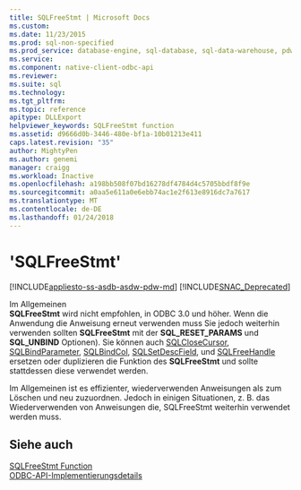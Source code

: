 ```yaml
---
title: SQLFreeStmt | Microsoft Docs
ms.custom: 
ms.date: 11/23/2015
ms.prod: sql-non-specified
ms.prod_service: database-engine, sql-database, sql-data-warehouse, pdw
ms.service: 
ms.component: native-client-odbc-api
ms.reviewer: 
ms.suite: sql
ms.technology: 
ms.tgt_pltfrm: 
ms.topic: reference
apitype: DLLExport
helpviewer_keywords: SQLFreeStmt function
ms.assetid: d9666d0b-3446-480e-bf1a-10b01213e411
caps.latest.revision: "35"
author: MightyPen
ms.author: genemi
manager: craigg
ms.workload: Inactive
ms.openlocfilehash: a198bb508f07bd16278df4784d4c5705bbdf8f9e
ms.sourcegitcommit: a0aa5e611a0e6ebb74ac1e2f613e8916dc7a7617
ms.translationtype: MT
ms.contentlocale: de-DE
ms.lasthandoff: 01/24/2018
---
```

# <a name="sqlfreestmt"></a>'SQLFreeStmt'
[!INCLUDE[appliesto-ss-asdb-asdw-pdw-md](../../includes/appliesto-ss-asdb-asdw-pdw-md.md)]
[!INCLUDE[SNAC_Deprecated](../../includes/snac-deprecated.md)]

  Im Allgemeinen   
      **SQLFreeStmt** wird nicht empfohlen, in ODBC 3.0 und höher. Wenn die Anwendung die Anweisung erneut verwenden muss Sie jedoch weiterhin verwenden sollten **SQLFreeStmt** mit der **SQL_RESET_PARAMS** und **SQL_UNBIND** Optionen). Sie können auch [SQLCloseCursor](../../relational-databases/native-client-odbc-api/sqlclosecursor.md), [SQLBindParameter](../../relational-databases/native-client-odbc-api/sqlbindparameter.md), [SQLBindCol](../../relational-databases/native-client-odbc-api/sqlbindcol.md), [SQLSetDescField](../../relational-databases/native-client-odbc-api/sqlsetdescfield.md), und [ SQLFreeHandle](../../relational-databases/native-client-odbc-api/sqlfreehandle.md) ersetzen oder duplizieren die Funktion des **SQLFreeStmt** und sollte stattdessen diese verwendet werden.  
  
 Im Allgemeinen ist es effizienter, wiederverwenden Anweisungen als zum Löschen und neu zuzuordnen. Jedoch in einigen Situationen, z. B. das Wiederverwenden von Anweisungen die, SQLFreeStmt weiterhin verwendet werden muss.  
  
## <a name="see-also"></a>Siehe auch  
 [SQLFreeStmt Function](http://go.microsoft.com/fwlink/?LinkId=59346)   
 [ODBC-API-Implementierungsdetails](../../relational-databases/native-client-odbc-api/odbc-api-implementation-details.md)  
  
  

